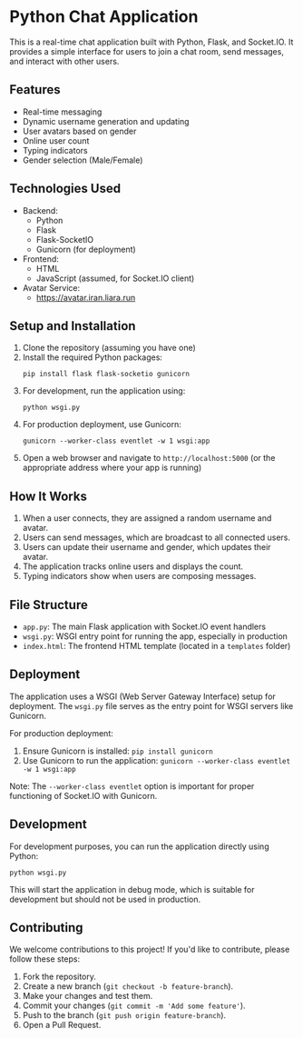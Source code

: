 # Python Chat Application

This is a real-time chat application built with Python, Flask, and Socket.IO. It provides a simple interface for users to join a chat room, send messages, and interact with other users.

## Features

- Real-time messaging
- Dynamic username generation and updating
- User avatars based on gender
- Online user count
- Typing indicators
- Gender selection (Male/Female)

## Technologies Used

- Backend:
  - Python
  - Flask
  - Flask-SocketIO
  - Gunicorn (for deployment)
- Frontend:
  - HTML
  - JavaScript (assumed, for Socket.IO client)
- Avatar Service:
  - https://avatar.iran.liara.run

## Setup and Installation

1. Clone the repository (assuming you have one)
2. Install the required Python packages:
   ```
   pip install flask flask-socketio gunicorn
   ```
3. For development, run the application using:
   ```
   python wsgi.py
   ```
4. For production deployment, use Gunicorn:
   ```
   gunicorn --worker-class eventlet -w 1 wsgi:app
   ```
5. Open a web browser and navigate to `http://localhost:5000` (or the appropriate address where your app is running)

## How It Works

1. When a user connects, they are assigned a random username and avatar.
2. Users can send messages, which are broadcast to all connected users.
3. Users can update their username and gender, which updates their avatar.
4. The application tracks online users and displays the count.
5. Typing indicators show when users are composing messages.

## File Structure

- `app.py`: The main Flask application with Socket.IO event handlers
- `wsgi.py`: WSGI entry point for running the app, especially in production
- `index.html`: The frontend HTML template (located in a `templates` folder)

## Deployment

The application uses a WSGI (Web Server Gateway Interface) setup for deployment. The `wsgi.py` file serves as the entry point for WSGI servers like Gunicorn.

For production deployment:
1. Ensure Gunicorn is installed: `pip install gunicorn`
2. Use Gunicorn to run the application: `gunicorn --worker-class eventlet -w 1 wsgi:app`

Note: The `--worker-class eventlet` option is important for proper functioning of Socket.IO with Gunicorn.

## Development

For development purposes, you can run the application directly using Python:

```
python wsgi.py
```

This will start the application in debug mode, which is suitable for development but should not be used in production.

## Contributing

We welcome contributions to this project! If you'd like to contribute, please follow these steps:

1. Fork the repository.
2. Create a new branch (`git checkout -b feature-branch`).
3. Make your changes and test them.
4. Commit your changes (`git commit -m 'Add some feature'`).
5. Push to the branch (`git push origin feature-branch`).
6. Open a Pull Request.